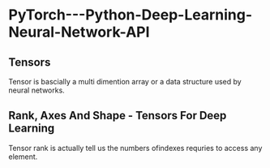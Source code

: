 # PyTorch---Python-Deep-Learning-Neural-Network-API
## Tensors
Tensor is bascially a multi dimention array or a data structure used by neural networks.
## Rank, Axes And Shape - Tensors For Deep Learning
Tensor rank is actually tell us the numbers ofindexes requries to access any element.

